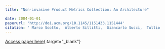 ```yaml
---
title: "Non-invasive Product Metrics Collection: An Architecture"

date: 2004-01-01
paperurl: 'http://doi.acm.org/10.1145/1151433.1151444'
citation: ' Marco Scotto,  Alberto Sillitti,  Giancarlo Succi,  Tullio Vernazza, &quot;Non-invasive Product Metrics Collection: An Architecture.&quot;, 2004.'
---
```

[Access paper here](http://doi.acm.org/10.1145/1151433.1151444){:target="_blank"}
